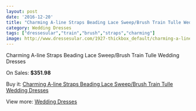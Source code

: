 ```yaml
---
layout: post
date: '2016-12-20'
title: "Charming A-line Straps Beading Lace Sweep/Brush Train Tulle Wedding Dresses"
category: Wedding Dresses
tags: ["dressesular","train","brush","straps","charming"]
image: http://www.dressesular.com/1927-thickbox_default/charming-a-line-straps-beading-lace-sweep-brush-train-tulle-wedding-dresses.jpg
---
```

Charming A-line Straps Beading Lace Sweep/Brush Train Tulle Wedding Dresses

On Sales: **$351.98**
<a href="https://www.dressesular.com/wedding-dresses/716-charming-a-line-straps-beading-lace-sweep-brush-train-tulle-wedding-dresses.html"><amp-img layout="responsive" width="600" height="600" src="//www.dressesular.com/1927-thickbox_default/charming-a-line-straps-beading-lace-sweep-brush-train-tulle-wedding-dresses.jpg" alt="Charming A-line Straps Beading Lace Sweep/Brush Train Tulle Wedding Dresses 0" /></a>
<a href="https://www.dressesular.com/wedding-dresses/716-charming-a-line-straps-beading-lace-sweep-brush-train-tulle-wedding-dresses.html"><amp-img layout="responsive" width="600" height="600" src="//www.dressesular.com/1928-thickbox_default/charming-a-line-straps-beading-lace-sweep-brush-train-tulle-wedding-dresses.jpg" alt="Charming A-line Straps Beading Lace Sweep/Brush Train Tulle Wedding Dresses 1" /></a>

Buy it: [Charming A-line Straps Beading Lace Sweep/Brush Train Tulle Wedding Dresses](https://www.dressesular.com/wedding-dresses/716-charming-a-line-straps-beading-lace-sweep-brush-train-tulle-wedding-dresses.html "Charming A-line Straps Beading Lace Sweep/Brush Train Tulle Wedding Dresses")

View more: [Wedding Dresses](https://www.dressesular.com/3-wedding-dresses "Wedding Dresses")